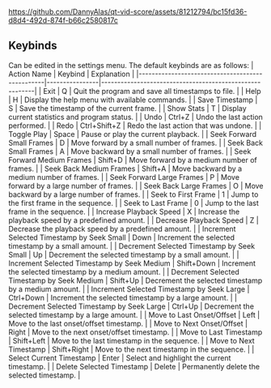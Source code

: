 https://github.com/DannyAlas/qt-vid-score/assets/81212794/bc15fd36-d8d4-492d-874f-b66c2580817c

## Keybinds
Can be edited in the settings menu. The default keybinds are as follows:
| Action Name                                     | Keybind        | Explanation                                             |
|-------------------------------------------------|----------------|---------------------------------------------------------|
| Exit                                            | Q              | Quit the program and save all timestamps to file.       |
| Help                                            | H              | Display the help menu with available commands.          |
| Save Timestamp                                  | S              | Save the timestamp of the current frame.                |
| Show Stats                                      | T              | Display current statistics and program status.          |
| Undo                                            | Ctrl+Z         | Undo the last action performed.                         |
| Redo                                            | Ctrl+Shift+Z   | Redo the last action that was undone.                   |
| Toggle Play                                     | Space          | Pause or play the current playback.                     |
| Seek Forward Small Frames                       | D              | Move forward by a small number of frames.               |
| Seek Back Small Frames                          | A              | Move backward by a small number of frames.              |
| Seek Forward Medium Frames                      | Shift+D        | Move forward by a medium number of frames.              |
| Seek Back Medium Frames                         | Shift+A        | Move backward by a medium number of frames.             |
| Seek Forward Large Frames                       | P              | Move forward by a large number of frames.               |
| Seek Back Large Frames                          | O              | Move backward by a large number of frames.              |
| Seek to First Frame                             | 1              | Jump to the first frame in the sequence.                |
| Seek to Last Frame                              | 0              | Jump to the last frame in the sequence.                 |
| Increase Playback Speed                         | X              | Increase the playback speed by a predefined amount.     |
| Decrease Playback Speed                         | Z              | Decrease the playback speed by a predefined amount.     |
| Increment Selected Timestamp by Seek Small      | Down           | Increment the selected timestamp by a small amount.     |
| Decrement Selected Timestamp by Seek Small      | Up             | Decrement the selected timestamp by a small amount.     |
| Increment Selected Timestamp by Seek Medium     | Shift+Down     | Increment the selected timestamp by a medium amount.    |
| Decrement Selected Timestamp by Seek Medium     | Shift+Up       | Decrement the selected timestamp by a medium amount.    |
| Increment Selected Timestamp by Seek Large      | Ctrl+Down      | Increment the selected timestamp by a large amount.     |
| Decrement Selected Timestamp by Seek Large      | Ctrl+Up        | Decrement the selected timestamp by a large amount.     |
| Move to Last Onset/Offset                       | Left           | Move to the last onset/offset timestamp.                |
| Move to Next Onset/Offset                       | Right          | Move to the next onset/offset timestamp.                |
| Move to Last Timestamp                          | Shift+Left     | Move to the last timestamp in the sequence.             |
| Move to Next Timestamp                          | Shift+Right    | Move to the next timestamp in the sequence.             |
| Select Current Timestamp                        | Enter          | Select and highlight the current timestamp.             |
| Delete Selected Timestamp                       | Delete         | Permanently delete the selected timestamp.              |
